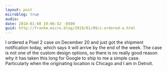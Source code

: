 ```yaml
---
layout: post
microblog: true
audio: 
date: 2018-01-08 19:06:52 -0500
guid: http://frankm.micro.blog/2018/01/09/i-ordered-a.html
---
```

I ordered a Pixel 2 case on December 20 and just got the shipment notification today, which says it will arrive by the end of the week. The case is not one of the custom design options, so there is no really good reason why it has taken this long for Google to ship to me a simple case. Particularly when the originating location is Chicago and I am in Detroit.

